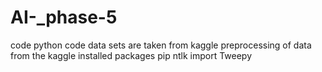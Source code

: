 # AI-_phase-5
code python code
data sets are taken from kaggle
preprocessing of data from the kaggle
installed packages pip ntlk
import Tweepy
